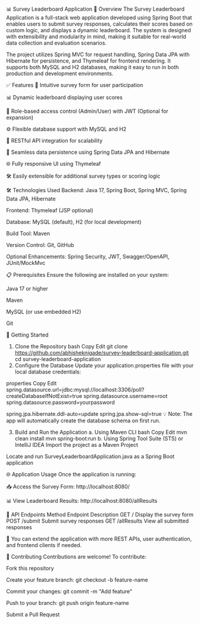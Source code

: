 📊 Survey Leaderboard Application
🧾 Overview
The Survey Leaderboard Application is a full-stack web application developed using Spring Boot that enables users to submit survey responses, calculates their scores based on custom logic, and displays a dynamic leaderboard. The system is designed with extensibility and modularity in mind, making it suitable for real-world data collection and evaluation scenarios.

The project utilizes Spring MVC for request handling, Spring Data JPA with Hibernate for persistence, and Thymeleaf for frontend rendering. It supports both MySQL and H2 databases, making it easy to run in both production and development environments.

✅ Features
📝 Intuitive survey form for user participation

📊 Dynamic leaderboard displaying user scores

🔐 Role-based access control (Admin/User) with JWT (Optional for expansion)

⚙️ Flexible database support with MySQL and H2

🔗 RESTful API integration for scalability

🔄 Seamless data persistence using Spring Data JPA and Hibernate

🌐 Fully responsive UI using Thymeleaf

🛠️ Easily extensible for additional survey types or scoring logic

🛠️ Technologies Used
Backend: Java 17, Spring Boot, Spring MVC, Spring Data JPA, Hibernate

Frontend: Thymeleaf (JSP optional)

Database: MySQL (default), H2 (for local development)

Build Tool: Maven

Version Control: Git, GitHub

Optional Enhancements: Spring Security, JWT, Swagger/OpenAPI, JUnit/MockMvc

📋 Prerequisites
Ensure the following are installed on your system:

Java 17 or higher

Maven

MySQL (or use embedded H2)

Git

🚀 Getting Started
1. Clone the Repository
bash
Copy
Edit
git clone https://github.com/abhisheknigade/survey-leaderboard-application.git
cd survey-leaderboard-application
2. Configure the Database
Update your application.properties file with your local database credentials:

properties
Copy
Edit
spring.datasource.url=jdbc:mysql://localhost:3306/poll?createDatabaseIfNotExist=true
spring.datasource.username=root
spring.datasource.password=yourpassword

spring.jpa.hibernate.ddl-auto=update
spring.jpa.show-sql=true
💡 Note: The app will automatically create the database schema on first run.

3. Build and Run the Application
a. Using Maven CLI
bash
Copy
Edit
mvn clean install
mvn spring-boot:run
b. Using Spring Tool Suite (STS) or IntelliJ IDEA
Import the project as a Maven Project

Locate and run SurveyLeaderboardApplication.java as a Spring Boot application

🌐 Application Usage
Once the application is running:

📥 Access the Survey Form:
http://localhost:8080/

📊 View Leaderboard Results:
http://localhost:8080/allResults

📡 API Endpoints
Method	Endpoint	Description
GET	/	Display the survey form
POST	/submit	Submit survey responses
GET	/allResults	View all submitted responses

📌 You can extend the application with more REST APIs, user authentication, and frontend clients if needed.

🤝 Contributing
Contributions are welcome! To contribute:

Fork this repository

Create your feature branch:
git checkout -b feature-name

Commit your changes:
git commit -m "Add feature"

Push to your branch:
git push origin feature-name

Submit a Pull Request
